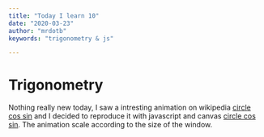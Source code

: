 ```yaml
---
title: "Today I learn 10"
date: "2020-03-23"
author: "mrdotb"
keywords: "trigonometry & js"

---
```


# Trigonometry

Nothing really new today, I saw a intresting animation on wikipedia [circle cos sin](https://en.wikipedia.org/wiki/Sine#/media/File:Circle_cos_sin.gif) and I decided to reproduce it with javascript and canvas [circle cos sin](https://mrdotb.github.io/coding-math/trigonometry/circlecossin/). The animation scale according to the size of the window.
